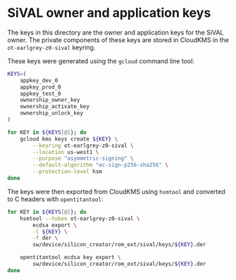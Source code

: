 # SiVAL owner and application keys

The keys in this directory are the owner and application keys for the SiVAL owner.
The private components of these keys are stored in CloudKMS in the `ot-earlgrey-z0-sival` keyring.

These keys were generated using the `gcloud` command line tool:

```bash
KEYS=(
    appkey_dev_0
    appkey_prod_0
    appkey_test_0
    ownership_owner_key
    ownership_activate_key
    ownership_unlock_key
)

for KEY in ${KEYS[@]}; do
    gcloud kms keys create ${KEY} \
        --keyring ot-earlgrey-z0-sival \
        --location us-west1 \
        --purpose "asymmetric-signing" \
        --default-algorithm "ec-sign-p256-sha256" \
        --protection-level hsm
done
```

The keys were then exported from CloudKMS using `hsmtool` and converted to C headers with `opentitantool`:

```bash
for KEY in ${KEYS[@]}; do
    hsmtool --token ot-earlgrey-z0-sival \
        ecdsa export \
        -l ${KEY} \
        -f der \
        sw/device/silicon_creator/rom_ext/sival/keys/${KEY}.der

    opentitantool ecdsa key export \
        sw/device/silicon_creator/rom_ext/sival/keys/${KEY}.der
done
```
